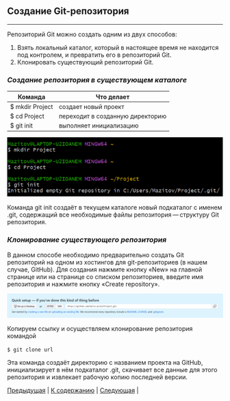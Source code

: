 ## Создание Git-репозитория
---
Репозиторий Git можно создать одним из двух способов:

1. Взять локальный каталог, который в настоящее время не находится под контролем, и превратить его в репозиторий Git.
2. Клонировать существующий репозиторий Git.

### ***Создание репозитория в существующем каталоге***

Команда | Что делает
---|---
$ mkdir Project | cоздает новый проект
$ cd Project | переходит в созданную директорию
$ git init | выполняет инициализацию

![image-initialisation](./images/init.png)

Команда git init создаёт в текущем каталоге новый подкаталог с именем .git, содержащий все необходимые файлы репозитория — структуру Git репозитория.

### ***Клонирование существующего репозитория***

В данном способе необходимо предварительно создать Git репозиторий на одном из хостингов для git-репозиториев (в нашем случае, GitHub). Для создания нажмите кнопку «New» на главной странице или на странице со списком репозиториев, введите имя репозитория и нажмите кнопку «Create repository».

![images-repository](./images/repo.png "Ссылка на проект на GitHub")

Копируем ссылку и осуществляем клонирование репозитория командой 

`$ git clone url`

Эта команда создаёт директорию с названием проекта на GitHub, инициализирует в нём подкаталог .git, скачивает все данные для этого репозитория и извлекает рабочую копию последней версии.

[Предыдущая](./installation.md) | [К содержанию](./readme.md) | [Следующая](./work.md) |